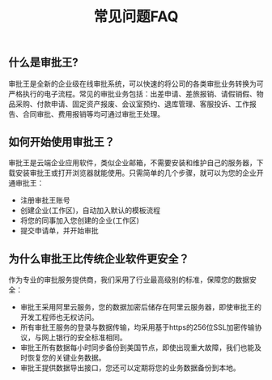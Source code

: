 ﻿---
title: 常见问题FAQ
---

##  什么是审批王?

审批王是全新的企业级在线审批系统，可以快速的将公司的各类审批业务转换为可严格执行的电子流程。常见的审批业务包括：出差申请、差旅报销、请假销假、物品采购、付款申请、固定资产报废、会议室预约、退库管理、客服投诉、工作报告、合同审批、费用报销等均可通过审批王处理。

##  如何开始使用审批王？

审批王是云端企业应用软件，类似企业邮箱，不需要安装和维护自己的服务器，下载安装审批王或打开浏览器就能使用。只需简单的几个步骤，就可以为您的企业开通审批王：

- 注册审批王账号
- 创建企业(工作区)，自动加入默认的模板流程
- 将您的同事加入您创建的企业(工作区)
- 提交申请单，并开始审批

##  为什么审批王比传统企业软件更安全？

作为专业的审批服务提供商，我们采用了行业最高级别的标准，保障您的数据安全：

- 审批王采用阿里云服务，您的数据加密后储存在阿里云服务器，即使审批王的开发工程师也无权访问。
- 所有审批王服务的登录与数据传输，均采用基于https的256位SSL加密传输协议，与网上银行的安全标准相同。
- 审批王所有数据每小时同步备份到美国节点，即使出现重大故障，我们也能及时恢复您的关键业务数据。
- 审批王提供数据导出接口，您还可以定期将您的业务数据备份到本地。
